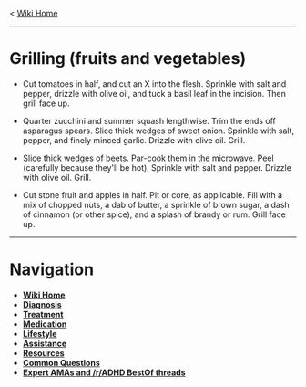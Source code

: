 ﻿< [Wiki Home](/r/adhd/wiki)

***

# Grilling (fruits and vegetables)

* Cut tomatoes in half, and cut an X into the flesh.  Sprinkle with salt and pepper, drizzle with olive oil, and tuck a basil leaf in the incision.  Then grill face up.

* Quarter zucchini and summer squash lengthwise.  Trim the ends off asparagus spears.  Slice thick wedges of sweet onion.   Sprinkle with salt, pepper, and finely minced garlic.  Drizzle with olive oil.  Grill.

* Slice thick wedges of beets.  Par-cook them in the microwave.  Peel (carefully because they'll be hot).  Sprinkle with salt and pepper.  Drizzle with olive oil.  Grill.

* Cut stone fruit and apples in half.  Pit or core, as applicable.  Fill with a mix of chopped nuts, a dab of butter, a sprinkle of brown sugar, a dash of cinnamon (or other spice), and a splash of brandy or rum.  Grill face up.

***
# Navigation

* **[Wiki Home](/r/adhd/wiki)**  
* **[Diagnosis](/r/adhd/wiki/diagnosis)**  
* **[Treatment](/r/adhd/wiki/treatment)**  
* **[Medication](/r/adhd/wiki/medication)**  
* **[Lifestyle](/r/adhd/wiki/lifestyle)**  
* **[Assistance](/r/adhd/wiki/assistance)**  
* **[Resources](/r/adhd/wiki/resources)**  
* **[Common Questions](/r/adhd/wiki/common_questions)**  
* **[Expert AMAs and /r/ADHD BestOf threads](/r/adhd/wiki/BestOf)**  

